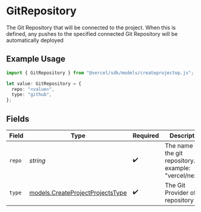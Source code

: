 # GitRepository

The Git Repository that will be connected to the project. When this is defined, any pushes to the specified connected Git Repository will be automatically deployed

## Example Usage

```typescript
import { GitRepository } from "@vercel/sdk/models/createprojectop.js";

let value: GitRepository = {
  repo: "<value>",
  type: "github",
};
```

## Fields

| Field                                                                      | Type                                                                       | Required                                                                   | Description                                                                |
| -------------------------------------------------------------------------- | -------------------------------------------------------------------------- | -------------------------------------------------------------------------- | -------------------------------------------------------------------------- |
| `repo`                                                                     | *string*                                                                   | :heavy_check_mark:                                                         | The name of the git repository. For example: \"vercel/next.js\"            |
| `type`                                                                     | [models.CreateProjectProjectsType](../models/createprojectprojectstype.md) | :heavy_check_mark:                                                         | The Git Provider of the repository                                         |